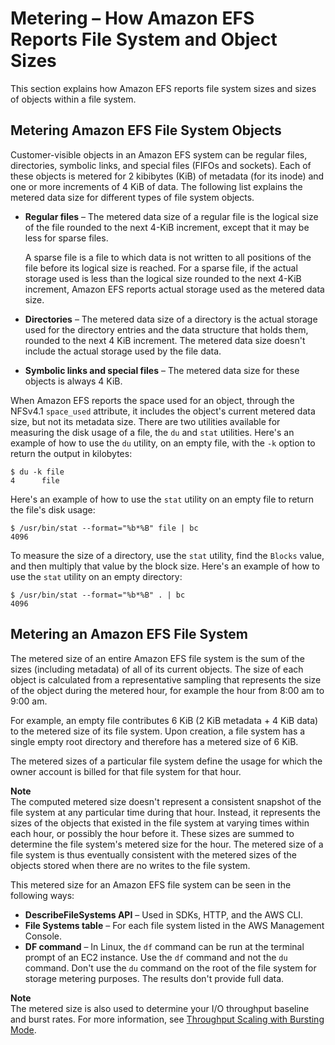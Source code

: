 # Metering – How Amazon EFS Reports File System and Object Sizes<a name="metered-sizes"></a>

This section explains how Amazon EFS reports file system sizes and sizes of objects within a file system\.

## Metering Amazon EFS File System Objects<a name="metered-sizes-fs-objects"></a>

Customer\-visible objects in an Amazon EFS system can be regular files, directories, symbolic links, and special files \(FIFOs and sockets\)\. Each of these objects is metered for 2 kibibytes \(KiB\) of metadata \(for its inode\) and one or more increments of 4 KiB of data\. The following list explains the metered data size for different types of file system objects\.
+ **Regular files** – The metered data size of a regular file is the logical size of the file rounded to the next 4\-KiB increment, except that it may be less for sparse files\.

  A sparse file is a file to which data is not written to all positions of the file before its logical size is reached\. For a sparse file, if the actual storage used is less than the logical size rounded to the next 4\-KiB increment, Amazon EFS reports actual storage used as the metered data size\.
+ **Directories** – The metered data size of a directory is the actual storage used for the directory entries and the data structure that holds them, rounded to the next 4 KiB increment\. The metered data size doesn't include the actual storage used by the file data\.
+ **Symbolic links and special files** – The metered data size for these objects is always 4 KiB\.

When Amazon EFS reports the space used for an object, through the NFSv4\.1 `space_used` attribute, it includes the object's current metered data size, but not its metadata size\. There are two utilities available for measuring the disk usage of a file, the `du` and `stat` utilities\. Here's an example of how to use the `du` utility, on an empty file, with the `-k` option to return the output in kilobytes:

```
$ du -k file
4      file
```

Here's an example of how to use the `stat` utility on an empty file to return the file's disk usage:

```
$ /usr/bin/stat --format="%b*%B" file | bc
4096
```

To measure the size of a directory, use the `stat` utility, find the `Blocks` value, and then multiply that value by the block size\. Here's an example of how to use the `stat` utility on an empty directory:

```
$ /usr/bin/stat --format="%b*%B" . | bc 
4096
```

## Metering an Amazon EFS File System<a name="metered-sizes-fs"></a>

The metered size of an entire Amazon EFS file system is the sum of the sizes \(including metadata\) of all of its current objects\. The size of each object is calculated from a representative sampling that represents the size of the object during the metered hour, for example the hour from 8:00 am to 9:00 am\.

For example, an empty file contributes 6 KiB \(2 KiB metadata \+ 4 KiB data\) to the metered size of its file system\. Upon creation, a file system has a single empty root directory and therefore has a metered size of 6 KiB\.

The metered sizes of a particular file system define the usage for which the owner account is billed for that file system for that hour\.

**Note**  
The computed metered size doesn't represent a consistent snapshot of the file system at any particular time during that hour\. Instead, it represents the sizes of the objects that existed in the file system at varying times within each hour, or possibly the hour before it\. These sizes are summed to determine the file system's metered size for the hour\. The metered size of a file system is thus eventually consistent with the metered sizes of the objects stored when there are no writes to the file system\.

This metered size for an Amazon EFS file system can be seen in the following ways:
+ **DescribeFileSystems API** – Used in SDKs, HTTP, and the AWS CLI\.
+ **File Systems table** – For each file system listed in the AWS Management Console\.
+ **DF command** – In Linux, the `df` command can be run at the terminal prompt of an EC2 instance\. Use the `df` command and not the `du` command\. Don't use the `du` command on the root of the file system for storage metering purposes\. The results don't provide full data\.

**Note**  
The metered size is also used to determine your I/O throughput baseline and burst rates\. For more information, see [Throughput Scaling with Bursting Mode](performance.md#bursting)\. 